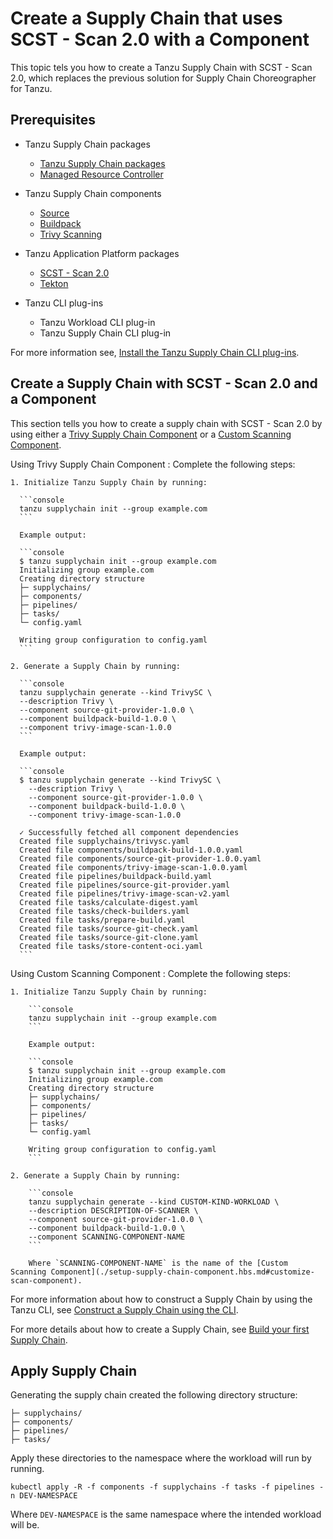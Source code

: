 # Create a Supply Chain that uses SCST - Scan 2.0 with a Component

This topic tels you how to create a Tanzu Supply Chain with SCST - Scan 2.0, which replaces the previous solution for Supply Chain Choreographer for Tanzu.

## <a id="prerequisites"></a> Prerequisites

- Tanzu Supply Chain packages

  - [Tanzu Supply Chain packages](../../supply-chain/platform-engineering/how-to/installing-supply-chain/install-authoring-profile.hbs.md#tsc-packages)
  - [Managed Resource Controller](../../supply-chain/platform-engineering/how-to/installing-supply-chain/about.hbs.md)

- Tanzu Supply Chain components

  - [Source](../../supply-chain/reference/catalog/about.hbs.md#source-git-provider)
  - [Buildpack](../../supply-chain/reference/catalog/about.hbs.md#buildpack-build)
  - [Trivy Scanning](../../supply-chain/reference/catalog/about.hbs.md#trivy-image-scan)

- Tanzu Application Platform packages

  - [SCST - Scan 2.0](../install-app-scanning.hbs.md)
  - [Tekton](../../tekton/install-tekton.hbs.md)

- Tanzu CLI plug-ins

  - Tanzu Workload CLI plug-in
  - Tanzu Supply Chain CLI plug-in

For more information see, [Install the Tanzu Supply Chain CLI plug-ins](../../supply-chain/platform-engineering/how-to/install-the-cli.hbs.md).

## <a id="supply-chain-scan-2-0"></a> Create a Supply Chain with SCST - Scan 2.0 and a Component

This section tells you how to create a supply chain with SCST - Scan 2.0 by using either a [Trivy Supply Chain Component](./setup-supply-chain-component.hbs.md#install-trivy-sc) or a [Custom Scanning Component](./setup-supply-chain-component.hbs.md#customize-scan-component).

Using Trivy Supply Chain Component
:  Complete the following steps:

    1. Initialize Tanzu Supply Chain by running:

      ```console
      tanzu supplychain init --group example.com
      ```

      Example output:

      ```console
      $ tanzu supplychain init --group example.com
      Initializing group example.com
      Creating directory structure
      ├─ supplychains/
      ├─ components/
      ├─ pipelines/
      ├─ tasks/
      └─ config.yaml

      Writing group configuration to config.yaml
      ```

    2. Generate a Supply Chain by running:

      ```console
      tanzu supplychain generate --kind TrivySC \
      --description Trivy \
      --component source-git-provider-1.0.0 \
      --component buildpack-build-1.0.0 \
      --component trivy-image-scan-1.0.0
      ```

      Example output:

      ```console
      $ tanzu supplychain generate --kind TrivySC \
        --description Trivy \
        --component source-git-provider-1.0.0 \
        --component buildpack-build-1.0.0 \
        --component trivy-image-scan-1.0.0

      ✓ Successfully fetched all component dependencies
      Created file supplychains/trivysc.yaml
      Created file components/buildpack-build-1.0.0.yaml
      Created file components/source-git-provider-1.0.0.yaml
      Created file components/trivy-image-scan-1.0.0.yaml
      Created file pipelines/buildpack-build.yaml
      Created file pipelines/source-git-provider.yaml
      Created file pipelines/trivy-image-scan-v2.yaml
      Created file tasks/calculate-digest.yaml
      Created file tasks/check-builders.yaml
      Created file tasks/prepare-build.yaml
      Created file tasks/source-git-check.yaml
      Created file tasks/source-git-clone.yaml
      Created file tasks/store-content-oci.yaml
      ```

Using Custom Scanning Component
: Complete the following steps:

    1. Initialize Tanzu Supply Chain by running:

        ```console
        tanzu supplychain init --group example.com
        ```

        Example output:

        ```console
        $ tanzu supplychain init --group example.com
        Initializing group example.com
        Creating directory structure
        ├─ supplychains/
        ├─ components/
        ├─ pipelines/
        ├─ tasks/
        └─ config.yaml

        Writing group configuration to config.yaml
        ```

    2. Generate a Supply Chain by running:

        ```console
        tanzu supplychain generate --kind CUSTOM-KIND-WORKLOAD \
        --description DESCRIPTION-OF-SCANNER \
        --component source-git-provider-1.0.0 \
        --component buildpack-build-1.0.0 \
        --component SCANNING-COMPONENT-NAME
        ```

        Where `SCANNING-COMPONENT-NAME` is the name of the [Custom Scanning Component](./setup-supply-chain-component.hbs.md#customize-scan-component).

For more information about how to construct a Supply Chain by using the Tanzu CLI, see [Construct a Supply Chain using the CLI](../../supply-chain/platform-engineering/how-to/supply-chain-authoring/construct-with-cli.hbs.md).

For more details about how to create a Supply Chain, see [Build your first Supply Chain](../../supply-chain/platform-engineering/tutorials/my-first-supply-chain.hbs.md).

## <a id="apply-supply-chain"></a> Apply Supply Chain

Generating the supply chain created the following directory structure:

  ```console
  ├─ supplychains/
  ├─ components/
  ├─ pipelines/
  ├─ tasks/
  ```

Apply these directories to the namespace where the workload will run by running.

```console
kubectl apply -R -f components -f supplychains -f tasks -f pipelines -n DEV-NAMESPACE
```

Where `DEV-NAMESPACE` is the same namespace where the intended workload will be.
